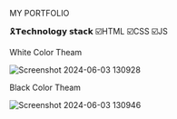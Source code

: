 
MY PORTFOLIO

🎗️𝗧𝗲𝗰𝗵𝗻𝗼𝗹𝗼𝗴𝘆 𝘀𝘁𝗮𝗰𝗸 ☑️HTML ☑️CSS ☑️JS

White Color Theam

![Screenshot 2024-06-03 130928](https://github.com/ApsaraWitharana/My-Portfolio-D/assets/139870615/c4160ef7-5382-4fb9-a72f-bdce0a79a0ec)

Black Color Theam

![Screenshot 2024-06-03 130946](https://github.com/ApsaraWitharana/My-Portfolio-D/assets/139870615/3bfec5a7-b134-4dbf-a782-36954569b3fd)


